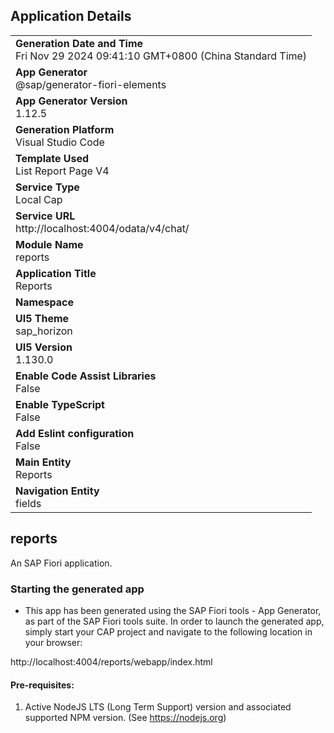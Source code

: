 ## Application Details
|               |
| ------------- |
|**Generation Date and Time**<br>Fri Nov 29 2024 09:41:10 GMT+0800 (China Standard Time)|
|**App Generator**<br>@sap/generator-fiori-elements|
|**App Generator Version**<br>1.12.5|
|**Generation Platform**<br>Visual Studio Code|
|**Template Used**<br>List Report Page V4|
|**Service Type**<br>Local Cap|
|**Service URL**<br>http://localhost:4004/odata/v4/chat/
|**Module Name**<br>reports|
|**Application Title**<br>Reports|
|**Namespace**<br>|
|**UI5 Theme**<br>sap_horizon|
|**UI5 Version**<br>1.130.0|
|**Enable Code Assist Libraries**<br>False|
|**Enable TypeScript**<br>False|
|**Add Eslint configuration**<br>False|
|**Main Entity**<br>Reports|
|**Navigation Entity**<br>fields|

## reports

An SAP Fiori application.

### Starting the generated app

-   This app has been generated using the SAP Fiori tools - App Generator, as part of the SAP Fiori tools suite.  In order to launch the generated app, simply start your CAP project and navigate to the following location in your browser:

http://localhost:4004/reports/webapp/index.html

#### Pre-requisites:

1. Active NodeJS LTS (Long Term Support) version and associated supported NPM version.  (See https://nodejs.org)


